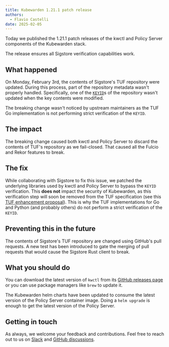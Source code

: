 ```yaml
---
title: Kubewarden 1.21.1 patch release
authors:
  - Flavio Castelli
date: 2025-02-05
---
```


Today we published the 1.21.1 patch releases of the kwctl and Policy Server components of the Kubewarden stack.

The release ensures all Sigstore verification capabilities work.

## What happened

On Monday, February 3rd, the contents of Sigstore's TUF repository were updated. During this process, part of the
repository metadata wasn't properly handled. Specifically, one of the [`KEYID`](https://theupdateframework.github.io/specification/latest/#role-keyid)s
of the repository wasn't updated when the key contents were modified.

The breaking change wasn't noticed by upstream maintainers as the TUF Go implementation
is not performing strict verification of the `KEYID`.
 
## The impact

The breaking change caused both kwctl and Policy Server to discard the contents of TUF's repository as we fail-closed. That caused all the Fulcio and Rekor
features to break.

## The fix

While collaborating with Sigstore to fix this issue, we patched the underlying libraries used by kwctl and Policy Server
to bypass the `KEYID` verification. This **does not** impact the security of
Kubewarden, as this verification step will soon be removed from the TUF specification (see this
[TUF enhancement proposal](https://github.com/theupdateframework/taps/blob/master/tap12.md)). This is why the TUF implementations
for Go and Python (and probably others) do not perform a strict verification of the `KEYID`.

## Preventing this in the future

The contents of Sigstore's TUF repository are changed using GitHub's pull requests. A new test has been introduced
to gate the merging of pull requests that would cause the Sigstore Rust client to break.

## What you should do

You can download the latest version of `kwctl` from its [GitHub releases page](https://github.com/kubewarden/kwctl/releases) or
you can use package managers like `brew` to update it.

The Kubewarden helm charts have been updated to consume the latest version of the Policy Server container image. Doing a `helm upgrade`
is enough to get the latest version of the Policy Server.

## Getting in touch

As always, we welcome your feedback and contributions. Feel free to reach out
to us on [Slack](https://kubernetes.slack.com/?redir=%2Fmessages%2Fkubewarden)
and [GitHub discussions](https://github.com/orgs/kubewarden/discussions).

